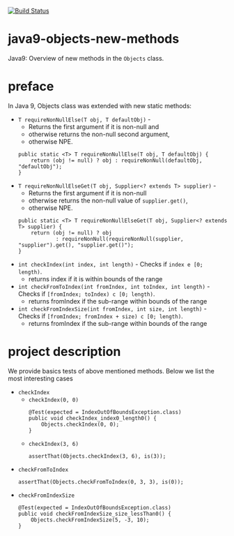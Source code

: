 [![Build Status](https://travis-ci.com/mtumilowicz/java9-objects-new-methods.svg?branch=master)](https://travis-ci.com/mtumilowicz/java9-objects-new-methods)

# java9-objects-new-methods
Java9: Overview of new methods in the `Objects` class.

# preface
In Java 9, Objects class was extended with new static methods:
* `T requireNonNullElse(T obj, T defaultObj)` - 
    * Returns the first argument if it is non-null and
    * otherwise returns the non-null second argument,
    * otherwise NPE.
    ```
    public static <T> T requireNonNullElse(T obj, T defaultObj) {
        return (obj != null) ? obj : requireNonNull(defaultObj, "defaultObj");
    }
    ```
* `T requireNonNullElseGet(T obj, Supplier<? extends T> supplier)` - 
    * Returns the first argument if it is non-null
    * otherwise returns the non-null value of `supplier.get()`,
    * otherwise NPE.
    ```
    public static <T> T requireNonNullElseGet(T obj, Supplier<? extends T> supplier) {
        return (obj != null) ? obj
                : requireNonNull(requireNonNull(supplier, "supplier").get(), "supplier.get()");
    }
    ```
* `int checkIndex(int index, int length)` - 
Checks if `index e [0; length)`.
    * returns index if it is within bounds of the range
* `int checkFromToIndex(int fromIndex, int toIndex, int length)` - 
Checks if `[fromIndex; toIndex) c [0; length)`.
    * returns fromIndex if the sub-range within bounds of 
    the range
* `int checkFromIndexSize(int fromIndex, int size, int length)` - 
Checks if `[fromIndex; fromIndex + size) c [0; length)`.
    * returns fromIndex if the sub-range within bounds of the range

# project description
We provide basics tests of above mentioned methods. Below
we list the most interesting cases
* `checkIndex`
    * `checkIndex(0, 0)`
        ```
        @Test(expected = IndexOutOfBoundsException.class)
        public void checkIndex_index0_length0() {
            Objects.checkIndex(0, 0);
        }
        ```
    * `checkIndex(3, 6)`
        ```
        assertThat(Objects.checkIndex(3, 6), is(3));
        ```
* `checkFromToIndex`
    ```
    assertThat(Objects.checkFromToIndex(0, 3, 3), is(0));
    ```
* `checkFromIndexSize`
    ```
    @Test(expected = IndexOutOfBoundsException.class)
    public void checkFromIndexSize_size_lessThan0() {
        Objects.checkFromIndexSize(5, -3, 10);
    }
    ```